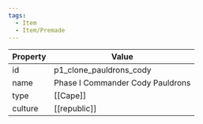 ```yaml
---
tags:
  - Item
  - Item/Premade
---
```


| Property | Value                            |
| -------- | -------------------------------- |
| id       | p1_clone_pauldrons_cody          |
| name     | Phase I Commander Cody Pauldrons |
| type     | [[Cape]]                         |
| culture  | [[republic]]            |


